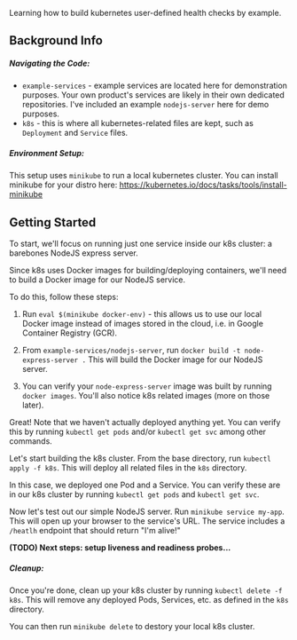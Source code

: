 Learning how to build kubernetes user-defined health checks by example.

## Background Info

##### Navigating the Code:

* `example-services` - example services are located here for demonstration purposes. Your own product's services 
are likely in their own dedicated repositories. I've included an example `nodejs-server` here for demo purposes.
* `k8s` - this is where all kubernetes-related files are kept, such as `Deployment` and `Service` files.

##### Environment Setup:

This setup uses `minikube` to run a local kubernetes cluster. You can install minikube for your distro here: https://kubernetes.io/docs/tasks/tools/install-minikube

## Getting Started

To start, we'll focus on running just one service inside our k8s cluster: a barebones NodeJS express server.

Since k8s uses Docker images for building/deploying containers, we'll need to build a Docker image for
our NodeJS service.

To do this, follow these steps:

1. Run `eval $(minikube docker-env)` - this allows us to use our local Docker image instead of images stored in the cloud,
i.e. in Google Container Registry (GCR).

2. From `example-services/nodejs-server`, run `docker build -t node-express-server .` This will build the Docker image
for our NodeJS server.

3. You can verify your `node-express-server` image was built by running `docker images`. You'll also notice k8s related
images (more on those later).

Great! Note that we haven't actually deployed anything yet. You can verify this by running `kubectl get pods`
and/or `kubectl get svc` among other commands.
 
Let's start building the k8s cluster. From the base directory, run `kubectl apply -f k8s`. This will deploy all related
files in the `k8s` directory.

In this case, we deployed one Pod and a Service. You can verify these are in our k8s cluster by running `kubectl get pods`
and `kubectl get svc`.

Now let's test out our simple NodeJS server. Run `minikube service my-app`. This will open up your browser to the service's
URL. The service includes a `/heatlh` endpoint that should return "I'm alive!"

**(TODO) Next steps: setup liveness and readiness probes...**


##### Cleanup:

Once you're done, clean up your k8s cluster by running `kubectl delete -f k8s`. This will remove any deployed Pods, Services, etc.
as defined in the `k8s` directory.

You can then run `minikube delete` to destory your local k8s cluster.
